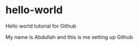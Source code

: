 # hello-world
Hello world tutorial for Github

My name is Abdullah and this is me setting up Github
